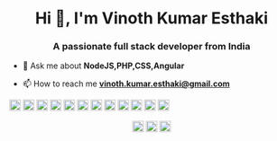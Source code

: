 <h1 align="center">Hi 👋, I'm Vinoth Kumar Esthaki</h1>
<h3 align="center">A passionate full stack developer from India</h3>

- 💬 Ask me about **NodeJS,PHP,CSS,Angular**

- 📫 How to reach me **vinoth.kumar.esthaki@gmail.com**

<p align="left"><img src="https://devicons.github.io/devicon/devicon.git/icons/angularjs/angularjs-original.svg" alt="angularjs" width="20" height="20"/> <img src="https://devicons.github.io/devicon/devicon.git/icons/bootstrap/bootstrap-plain.svg" alt="bootstrap" width="20" height="20"/> <img src="https://devicons.github.io/devicon/devicon.git/icons/css3/css3-original-wordmark.svg" alt="css3" width="20" height="20"/> <img src="https://devicons.github.io/devicon/devicon.git/icons/html5/html5-original-wordmark.svg" alt="html5" width="20" height="20"/> <img src="https://devicons.github.io/devicon/devicon.git/icons/javascript/javascript-original.svg" alt="javascript" width="20" height="20"/> <img src="https://devicons.github.io/devicon/devicon.git/icons/typescript/typescript-original.svg" alt="typescript" width="20" height="20"/> <img src="https://devicons.github.io/devicon/devicon.git/icons/laravel/laravel-plain-wordmark.svg" alt="laravel" width="20" height="20"/> <img src="https://devicons.github.io/devicon/devicon.git/icons/mongodb/mongodb-original-wordmark.svg" alt="mongodb" width="20" height="20"/> <img src="https://devicons.github.io/devicon/devicon.git/icons/php/php-original.svg" alt="php" width="20" height="20"/> <img src="https://devicons.github.io/devicon/devicon.git/icons/postgresql/postgresql-original-wordmark.svg" alt="postgresql" width="20" height="20"/> <img src="https://devicons.github.io/devicon/devicon.git/icons/nodejs/nodejs-original-wordmark.svg" alt="nodejs" width="20" height="20"/> <img src="https://devicons.github.io/devicon/devicon.git/icons/express/express-original-wordmark.svg" alt="express" width="20" height="20"/></p><p align="center">
<a href="https://twitter.com/@vesthaki" target="blank"><img align="center" src="https://cdn.jsdelivr.net/npm/simple-icons@3.0.1/icons/twitter.svg" alt="@vesthaki" height="20" width="20" /></a>
<a href="https://stackoverflow.com/users/vinoth-kumar-esthaki" target="blank"><img align="center" src="https://cdn.jsdelivr.net/npm/simple-icons@3.0.1/icons/stackoverflow.svg" alt="vinoth-kumar-esthaki" height="20" width="20" /></a>
<a href="https://dribbble.com/vinoth kumar esthaki" target="blank"><img align="center" src="https://cdn.jsdelivr.net/npm/simple-icons@3.0.1/icons/dribbble.svg" alt="vinoth kumar esthaki" height="20" width="20" /></a>
</p>
